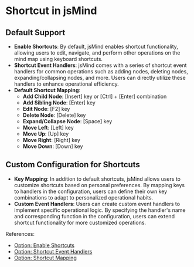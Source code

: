 # Shortcut in jsMind

## Default Support
- **Enable Shortcuts**: By default, jsMind enables shortcut functionality, allowing users to edit, navigate, and perform other operations on the mind map using keyboard shortcuts.
- **Shortcut Event Handlers**: jsMind comes with a series of shortcut event handlers for common operations such as adding nodes, deleting nodes, expanding/collapsing nodes, and more. Users can directly utilize these handlers to enhance operational efficiency.
- **Default Shortcut Mapping**:
    - **Add Child Node**: [Insert] key or [Ctrl] + [Enter] combination
    - **Add Sibling Node**: [Enter] key
    - **Edit Node**: [F2] key
    - **Delete Node**: [Delete] key
    - **Expand/Collapse Node**: [Space] key
    - **Move Left**: [Left] key
    - **Move Up**: [Up] key
    - **Move Right**: [Right] key
    - **Move Down**: [Down] key

## Custom Configuration for Shortcuts
- **Key Mapping**: In addition to default shortcuts, jsMind allows users to customize shortcuts based on personal preferences. By mapping keys to handlers in the configuration, users can define their own key combinations to adapt to personalized operational habits.
- **Custom Event Handlers**: Users can create custom event handlers to implement specific operational logic. By specifying the handler's name and corresponding function in the configuration, users can extend shortcut functionality for more customized operations.

References:
- [Option: Enable Shortcuts](../option.shortcut.enable.md)
- [Option: Shortcut Event Handlers](../option.shortcut.handles.md)
- [Option: Shortcut Mapping](../option.shortcut.handles.md)
